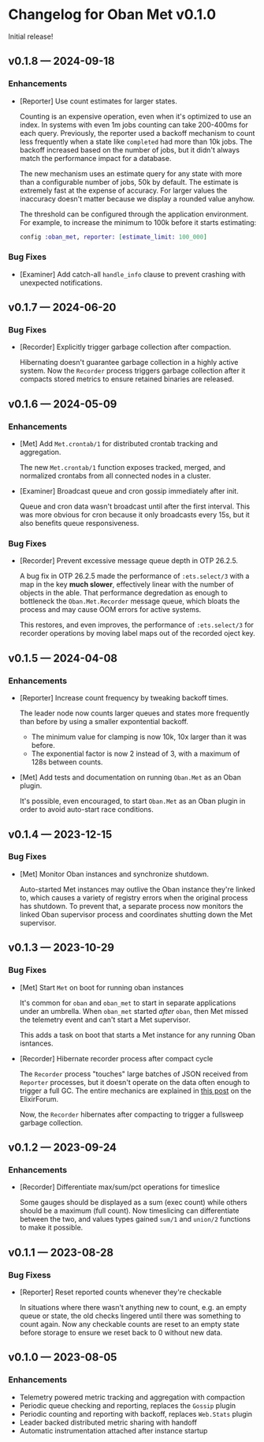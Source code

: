 # Changelog for Oban Met v0.1.0

Initial release!

## v0.1.8 — 2024-09-18

### Enhancements

- [Reporter] Use count estimates for larger states.

  Counting is an expensive operation, even when it's optimized to use an index. In systems with
  even 1m jobs counting can take 200-400ms for each query. Previously, the reporter used a backoff
  mechanism to count less frequently when a state like `completed` had more than 10k jobs. The
  backoff increased based on the number of jobs, but it didn't always match the performance impact
  for a database.

  The new mechanism uses an estimate query for any state with more than a configurable number of
  jobs, 50k by default. The estimate is extremely fast at the expense of accuracy. For larger
  values the inaccuracy doesn't matter because we display a rounded value anyhow.

  The threshold can be configured through the application environment. For example, to increase
  the minimum to 100k before it starts estimating:

  ```elixir
  config :oban_met, reporter: [estimate_limit: 100_000]
  ```

### Bug Fixes

- [Examiner] Add catch-all `handle_info` clause to prevent crashing with unexpected notifications.

## v0.1.7 — 2024-06-20

### Bug Fixes

- [Recorder] Explicitly trigger garbage collection after compaction.

  Hibernating doesn't guarantee garbage collection in a highly active system. Now the `Recorder`
  process triggers garbage collection after it compacts stored metrics to ensure retained binaries
  are released.

## v0.1.6 — 2024-05-09

### Enhancements

- [Met] Add `Met.crontab/1` for distributed crontab tracking and aggregation.

  The new `Met.crontab/1` function exposes tracked, merged, and normalized crontabs from all
  connected nodes in a cluster.

- [Examiner] Broadcast queue and cron gossip immediately after init.

  Queue and cron data wasn't broadcast until after the first interval. This was more obvious for
  cron because it only broadcasts every 15s, but it also benefits queue responsiveness.

### Bug Fixes

- [Recorder] Prevent excessive message queue depth in OTP 26.2.5.

  A bug fix in OTP 26.2.5 made the performance of `:ets.select/3` with a map in the key **much
  slower**, effectively linear with the number of objects in the able. That performance degredation
  as enough to bottleneck the `Oban.Met.Recorder` message queue, which bloats the process and may
  cause OOM errors for active systems.

  This restores, and even improves, the performance of `:ets.select/3` for recorder operations by
  moving label maps out of the recorded oject key.

## v0.1.5 — 2024-04-08

### Enhancements

- [Reporter] Increase count frequency by tweaking backoff times.

  The leader node now counts larger queues and states more frequently than before by using a
  smaller expontential backoff.

  - The minimum value for clamping is now 10k, 10x larger than it was before.
  - The exponential factor is now 2 instead of 3, with a maximum of 128s between counts.

- [Met] Add tests and documentation on running `Oban.Met` as an Oban plugin.

  It's possible, even encouraged, to start `Oban.Met` as an Oban plugin in order to avoid
  auto-start race conditions.

## v0.1.4 — 2023-12-15

### Bug Fixes

- [Met] Monitor Oban instances and synchronize shutdown.

  Auto-started Met instances may outlive the Oban instance they're linked to, which causes a
  variety of registry errors when the original process has shutdown. To prevent that, a separate
  process now monitors the linked Oban supervisor process and coordinates shutting down the Met
  supervisor.

## v0.1.3 — 2023-10-29

### Bug Fixes

- [Met] Start `Met` on boot for running oban instances

  It's common for `oban` and `oban_met` to start in separate applications under an umbrella. When
  `oban_met` started _after_ `oban`, then Met missed the telemetry event and can't start a Met
  supervisor.

  This adds a task on boot that starts a Met instance for any running Oban isntances.

- [Recorder] Hibernate recorder process after compact cycle

  The `Recorder` process "touches" large batches of JSON received from `Reporter` processes, but
  it doesn't operate on the data often enough to trigger a full GC. The entire mechanics are
  explained in [this post][post] on the ElixirForum.
  
  Now, the `Recorder` hibernates after compacting to trigger a fullsweep garbage collection.
  
  [post]: https://elixirforum.com/t/extremely-high-memory-usage-in-genservers/4035/23

## v0.1.2 — 2023-09-24

### Enhancements

- [Recorder] Differentiate max/sum/pct operations for timeslice

  Some gauges should be displayed as a sum (exec count) while others should be a maximum (full
  count). Now timeslicing can differentiate between the two, and values types gained `sum/1` and
  `union/2` functions to make it possible.

## v0.1.1 — 2023-08-28

### Bug Fixess

- [Reporter] Reset reported counts whenever they're checkable

  In situations where there wasn't anything new to count, e.g. an empty queue or state, the old
  checks lingered until there was something to count again. Now any checkable counts are reset to
  an empty state before storage to ensure we reset back to 0 without new data.

## v0.1.0 — 2023-08-05

### Enhancements

- Telemetry powered metric tracking and aggregation with compaction
- Periodic queue checking and reporting, replaces the `Gossip` plugin
- Periodic counting and reporting with backoff, replaces `Web.Stats` plugin
- Leader backed distributed metric sharing with handoff
- Automatic instrumentation attached after instance startup
